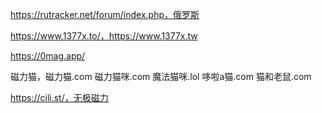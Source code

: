 https://rutracker.net/forum/index.php，俄罗斯

https://www.1377x.to/，https://www.1377x.tw

https://0mag.app/

磁力猫，磁力猫.com 磁力猫咪.com 魔法猫咪.lol 哆啦a猫.com 猫和老鼠.com

https://cili.st/，无极磁力